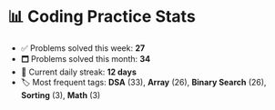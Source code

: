 # 📊 Coding Practice Stats

- ✅ Problems solved this week: **27**
- 🗖️ Problems solved this month: **34**
- 📌 Current daily streak: **12 days**
- 🏷️ Most frequent tags: **DSA** (33), **Array** (26), **Binary Search** (26), **Sorting** (3), **Math** (3)
